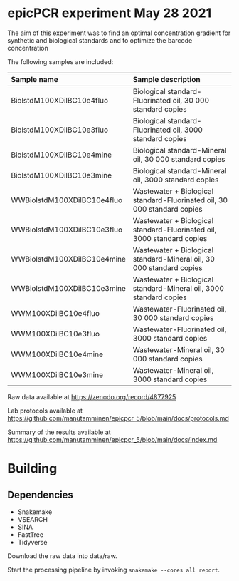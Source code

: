 # epicPCR experiment May 28 2021

The aim of this experiment was to find an optimal concentration gradient for synthetic and biological standards and to optimize the barcode concentration

The following samples are included:

| Sample name | Sample description |
| :--- | :--- |
| BiolstdM100XDilBC10e4fluo | Biological standard-Fluorinated oil, 30 000 standard copies |
| BiolstdM100XDilBC10e3fluo | Biological standard-Fluorinated oil, 3000 standard copies |
| BiolstdM100XDilBC10e4mine | Biological standard-Mineral oil, 30 000 standard copies |
| BiolstdM100XDilBC10e3mine | Biological standard-Mineral oil, 3000 standard copies |
| WWBiolstdM100XDilBC10e4fluo | Wastewater + Biological standard-Fluorinated oil, 30 000 standard copies |
| WWBiolstdM100XDilBC10e3fluo | Wastewater + Biological standard-Fluorinated oil, 3000 standard copies |
| WWBiolstdM100XDilBC10e4mine | Wastewater + Biological standard-Mineral oil, 30 000 standard copies |
| WWBiolstdM100XDilBC10e3mine | Wastewater + Biological standard-Mineral oil, 3000 standard copies |
| WWM100XDilBC10e4fluo | Wastewater-Fluorinated oil, 30 000 standard copies |
| WWM100XDilBC10e3fluo | Wastewater-Fluorinated oil, 3000 standard copies |
| WWM100XDilBC10e4mine | Wastewater-Mineral oil, 30 000 standard copies |
| WWM100XDilBC10e3mine | Wastewater-Mineral oil, 3000 standard copies |


Raw data available at https://zenodo.org/record/4877925

Lab protocols available at https://github.com/manutamminen/epicpcr_5/blob/main/docs/protocols.md

Summary of the results available at https://github.com/manutamminen/epicpcr_5/blob/main/docs/index.md


# Building

## Dependencies

- Snakemake
- VSEARCH
- SINA
- FastTree
- Tidyverse

Download the raw data into data/raw.

Start the processing pipeline by invoking `snakemake --cores all report`.


